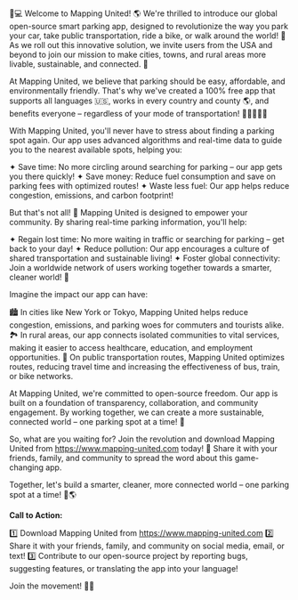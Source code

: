 🚗💻 Welcome to Mapping United! 🌎 We're thrilled to introduce our global open-source smart parking app, designed to revolutionize the way you park your car, take public transportation, ride a bike, or walk around the world! 🌟 As we roll out this innovative solution, we invite users from the USA and beyond to join our mission to make cities, towns, and rural areas more livable, sustainable, and connected. 💪

At Mapping United, we believe that parking should be easy, affordable, and environmentally friendly. That's why we've created a 100% free app that supports all languages 🇺🇸, works in every country and county 🌎, and benefits everyone – regardless of your mode of transportation! 🚶‍♂️🚌🚂💨

With Mapping United, you'll never have to stress about finding a parking spot again. Our app uses advanced algorithms and real-time data to guide you to the nearest available spots, helping you:

✦ Save time: No more circling around searching for parking – our app gets you there quickly!
✦ Save money: Reduce fuel consumption and save on parking fees with optimized routes!
✦ Waste less fuel: Our app helps reduce congestion, emissions, and carbon footprint!

But that's not all! 🤔 Mapping United is designed to empower your community. By sharing real-time parking information, you'll help:

✦ Regain lost time: No more waiting in traffic or searching for parking – get back to your day!
✦ Reduce pollution: Our app encourages a culture of shared transportation and sustainable living!
✦ Foster global connectivity: Join a worldwide network of users working together towards a smarter, cleaner world! 🌟

Imagine the impact our app can have:

🏙️ In cities like New York or Tokyo, Mapping United helps reduce congestion, emissions, and parking woes for commuters and tourists alike.
🏞️ In rural areas, our app connects isolated communities to vital services, making it easier to access healthcare, education, and employment opportunities.
🚂 On public transportation routes, Mapping United optimizes routes, reducing travel time and increasing the effectiveness of bus, train, or bike networks.

At Mapping United, we're committed to open-source freedom. Our app is built on a foundation of transparency, collaboration, and community engagement. By working together, we can create a more sustainable, connected world – one parking spot at a time! 🌟

So, what are you waiting for? Join the revolution and download Mapping United from https://www.mapping-united.com today! 📲 Share it with your friends, family, and community to spread the word about this game-changing app.

Together, let's build a smarter, cleaner, more connected world – one parking spot at a time! 💪🌎

**Call to Action:**

1️⃣ Download Mapping United from https://www.mapping-united.com
2️⃣ Share it with your friends, family, and community on social media, email, or text!
3️⃣ Contribute to our open-source project by reporting bugs, suggesting features, or translating the app into your language!

Join the movement! 🌟🚀